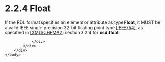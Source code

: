 <html dir="LTR" xmlns:mshelp="http://msdn.microsoft.com/mshelp" xmlns:ddue="http://ddue.schemas.microsoft.com/authoring/2003/5" xmlns:xlink="http://www.w3.org/1999/xlink" xmlns:tool="http://www.microsoft.com/tooltip">
    <head>
        <meta http-equiv="Content-Type" content="text/html; CHARSET=utf-8"></meta>
        <meta name="save" content="history"></meta>
        <title>2.2.4 Float</title>
        <xml>
            <mshelp:toctitle title="2.2.4 Float"></mshelp:toctitle>
            <mshelp:rltitle title="[MS-RDL]: Float"></mshelp:rltitle>
            <mshelp:keyword index="A" term="c7d0946f-992e-4abc-a304-09b53e030692"></mshelp:keyword>
            <mshelp:attr name="DCSext.ContentType" value="open specification"></mshelp:attr>
            <mshelp:attr name="AssetID" value="c7d0946f-992e-4abc-a304-09b53e030692"></mshelp:attr>
            <mshelp:attr name="TopicType" value="kbRef"></mshelp:attr>
            <mshelp:attr name="DCSext.Title" value="[MS-RDL]: Float" />
        </xml>
    </head>
    <body>
        <div id="header">
            <h1 class="heading">2.2.4 Float</h1>
        </div>
        <div id="mainSection">
            <div id="mainBody">
                <div id="allHistory" class="saveHistory"></div>
                <div id="sectionSection0" class="section" name="collapseableSection">
                    

<p>If the RDL format specifies an element or attribute as type <b>Float</b>,
it MUST be a valid IEEE single-precision 32-bit floating point type <a href="https://go.microsoft.com/fwlink/?LinkId=89903">[IEEE754]</a>, as
specified in <a href="https://go.microsoft.com/fwlink/?LinkId=90610">[XMLSCHEMA2]</a>
section 3.2.4 for <b>xsd:float</b>. </p>


                </div>
            </div>
        </div>
    </body>
</html>